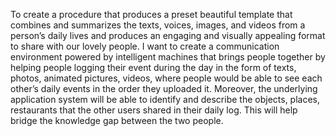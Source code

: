 To create a procedure that produces a preset beautiful template that combines and summarizes the texts, voices, images, and 
videos from a person’s daily lives and produces an engaging and visually appealing format to share with our lovely people. 
I want to create a communication environment powered by intelligent machines that brings people together by helping people 
logging their event during the day in the form of texts, photos, animated pictures, videos, where people would be able to 
see each other’s daily events in the order they uploaded it. Moreover, the underlying application system will be able to 
identify and describe the objects, places, restaurants that the other users shared in their daily log. This will help bridge
the knowledge gap between the two people.


